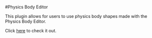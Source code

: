 #Physics Body Editor

This plugin allows for users to use physics body shapes made with the Physics Body Editor.

Click
[here](http://www.aurelienribon.com/blog/projects/physics-body-editor/) to check it out.